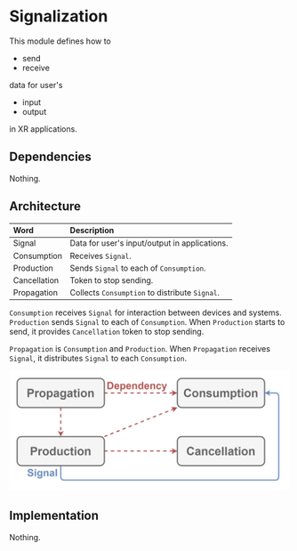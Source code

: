 # Signalization

This module defines how to

- send
- receive

data for user's

- input
- output

in XR applications.

## Dependencies

Nothing.

## Architecture

| Word | Description |
|:-|:-|
| Signal | Data for user's input/output in applications. |
| Consumption | Receives `Signal`. |
| Production | Sends `Signal` to each of `Consumption`. |
| Cancellation | Token to stop sending. |
| Propagation | Collects `Consumption` to distribute `Signal`. |

`Consumption` receives `Signal` for interaction between devices and systems.
`Production` sends `Signal` to each of `Consumption`.
When `Production` starts to send, it provides `Cancellation` token to stop sending.

`Propagation` is `Consumption` and `Production`.
When `Propagation` receives `Signal`, it distributes `Signal` to each `Consumption`.

![Image not found.](./Resources/Signalization.jpg "Architecture of Signalization.")

## Implementation

Nothing.
